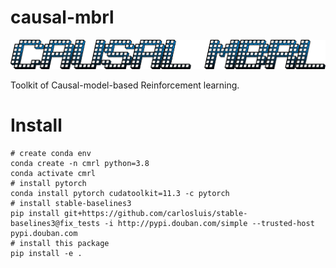 # causal-mbrl

![](/img/cmrl_logo.png)

Toolkit of Causal-model-based Reinforcement learning.

# Install

```shell
# create conda env
conda create -n cmrl python=3.8
conda activate cmrl
# install pytorch
conda install pytorch cudatoolkit=11.3 -c pytorch
# install stable-baselines3
pip install git+https://github.com/carlosluis/stable-baselines3@fix_tests -i http://pypi.douban.com/simple --trusted-host pypi.douban.com
# install this package
pip install -e .
```
